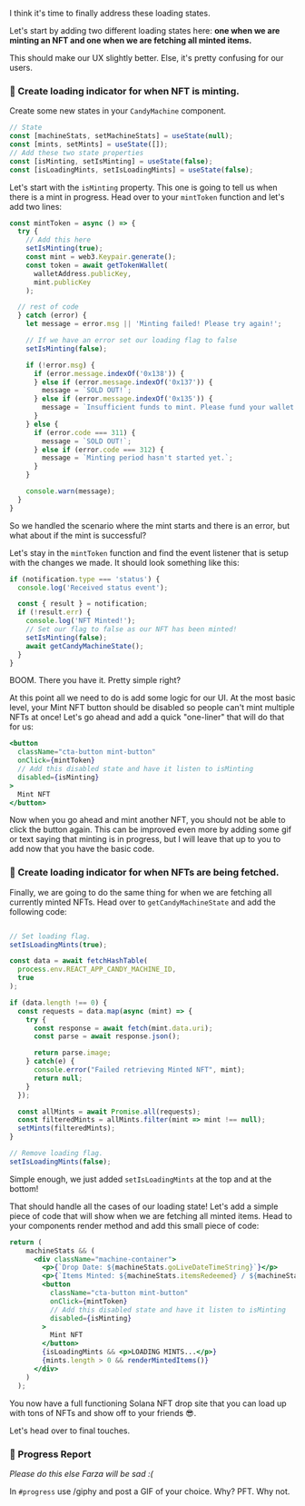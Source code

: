 I think it's time to finally address these loading states.

Let's start by adding two different loading states here: **one when we are minting an NFT and one when we are fetching all minted items.**

This should make our UX slightly better. Else, it's pretty confusing for our users.

### 🤬 Create loading indicator for when NFT is minting.

Create some new states in your `CandyMachine` component.

```jsx
// State
const [machineStats, setMachineStats] = useState(null);
const [mints, setMints] = useState([]);
// Add these two state properties
const [isMinting, setIsMinting] = useState(false);
const [isLoadingMints, setIsLoadingMints] = useState(false);
```

Let's start with the `isMinting` property. This one is going to tell us when there is a mint in progress. Head over to your `mintToken` function and let's add two lines:

```jsx
const mintToken = async () => {
  try {
    // Add this here
    setIsMinting(true);
    const mint = web3.Keypair.generate();
    const token = await getTokenWallet(
      walletAddress.publicKey,
      mint.publicKey
    );

  // rest of code
  } catch (error) {
    let message = error.msg || 'Minting failed! Please try again!';

    // If we have an error set our loading flag to false
    setIsMinting(false);

    if (!error.msg) {
      if (error.message.indexOf('0x138')) {
      } else if (error.message.indexOf('0x137')) {
        message = `SOLD OUT!`;
      } else if (error.message.indexOf('0x135')) {
        message = `Insufficient funds to mint. Please fund your wallet.`;
      }
    } else {
      if (error.code === 311) {
        message = `SOLD OUT!`;
      } else if (error.code === 312) {
        message = `Minting period hasn't started yet.`;
      }
    }

    console.warn(message);
  }
}
```

So we handled the scenario where the mint starts and there is an error, but what about if the mint is successful?

Let's stay in the `mintToken` function and find the event listener that is setup with the changes we made. It should look something like this:
```jsx
if (notification.type === 'status') {
  console.log('Received status event');

  const { result } = notification;
  if (!result.err) {
    console.log('NFT Minted!');
    // Set our flag to false as our NFT has been minted!
    setIsMinting(false);
    await getCandyMachineState();
  }
}
```

BOOM. There you have it. Pretty simple right?

At this point all we need to do is add some logic for our UI. At the most basic level, your Mint NFT button should be disabled so people can't mint multiple NFTs at once! Let's go ahead and add a quick "one-liner" that will do that for us:

```jsx
<button
  className="cta-button mint-button"
  onClick={mintToken}
  // Add this disabled state and have it listen to isMinting
  disabled={isMinting}
>
  Mint NFT
</button>
```

Now when you go ahead and mint another NFT, you should not be able to click the button again. This can be improved even more by adding some gif or text saying that minting is in progress, but I will leave that up to you to add now that you have the basic code.

### 🤠 Create loading indicator for when NFTs are being fetched.

Finally, we are going to do the same thing for when we are fetching all currently minted NFTs. Head over to `getCandyMachineState` and add the following code:

```jsx

// Set loading flag.
setIsLoadingMints(true);

const data = await fetchHashTable(
  process.env.REACT_APP_CANDY_MACHINE_ID,
  true
);

if (data.length !== 0) {
  const requests = data.map(async (mint) => {
    try {
      const response = await fetch(mint.data.uri);
      const parse = await response.json();

      return parse.image;
    } catch(e) {
      console.error("Failed retrieving Minted NFT", mint);
      return null;
    }
  });

  const allMints = await Promise.all(requests);
  const filteredMints = allMints.filter(mint => mint !== null);
  setMints(filteredMints);
}

// Remove loading flag.
setIsLoadingMints(false);
```

Simple enough, we just added `setIsLoadingMints` at the top and at the bottom!

That should handle all the cases of our loading state! Let's add a simple piece of code that will show when we are fetching all minted items. Head to your components render method and add this small piece of code:

```jsx
return (
    machineStats && (
      <div className="machine-container">
        <p>{`Drop Date: ${machineStats.goLiveDateTimeString}`}</p>
        <p>{`Items Minted: ${machineStats.itemsRedeemed} / ${machineStats.itemsAvailable}`}</p>
        <button
          className="cta-button mint-button"
          onClick={mintToken}
          // Add this disabled state and have it listen to isMinting
          disabled={isMinting}
        >
          Mint NFT
        </button>
        {isLoadingMints && <p>LOADING MINTS...</p>}
        {mints.length > 0 && renderMintedItems()}
      </div>
    )
  );
```

You now have a full functioning Solana NFT drop site that you can load up with tons of NFTs and show off to your friends 😎.

Let's head over to final touches.

### 🚨 Progress Report

*Please do this else Farza will be sad :(*

In `#progress` use /giphy and post a GIF of your choice. Why? PFT. Why not.
